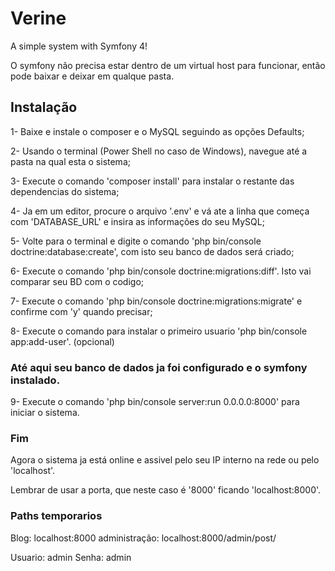 # Verine
A simple system with Symfony 4!

O symfony não precisa estar dentro de um virtual host para funcionar, então pode baixar e deixar em qualque pasta.

## Instalação
1- Baixe e instale o composer e o MySQL seguindo as opções Defaults;

2- Usando o terminal (Power Shell no caso de Windows), navegue até a pasta na qual esta o sistema;

3- Execute o comando 'composer install' para instalar o restante das dependencias do sistema;

4- Ja em um editor, procure o arquivo '.env' e vá ate a linha que começa com 'DATABASE_URL' e insira as informações do seu MySQL;

5- Volte para o terminal e digite o comando 'php bin/console doctrine:database:create', com isto seu banco de dados será criado;

6- Execute o comando 'php bin/console doctrine:migrations:diff'. Isto vai comparar seu BD com o codigo;

7- Execute o comando 'php bin/console doctrine:migrations:migrate' e confirme com 'y' quando precisar;

8- Execute o comando para instalar o primeiro usuario 'php bin/console app:add-user'. (opcional)

### Até aqui seu banco de dados ja foi configurado e o symfony instalado.

9- Execute o comando 'php bin/console server:run 0.0.0.0:8000' para iniciar o sistema.

### Fim

Agora o sistema ja está online e assivel pelo seu IP interno na rede ou pelo 'localhost'. 

Lembrar de usar a porta, que neste caso é '8000' ficando 'localhost:8000'.

### Paths temporarios

Blog: localhost:8000
administração: localhost:8000/admin/post/

Usuario: admin
Senha: admin

